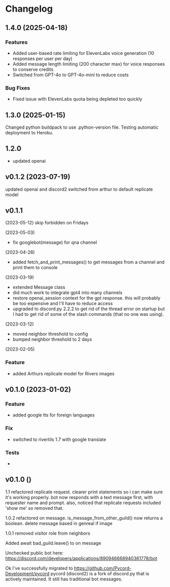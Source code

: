 # Changelog

## 1.4.0 (2025-04-18)

### Features

- Added user-based rate limiting for ElevenLabs voice generation (10 responses per user per day)
- Added message length limiting (200 character max) for voice responses to conserve credits
- Switched from GPT-4o to GPT-4o-mini to reduce costs

### Bug Fixes

- Fixed issue with ElevenLabs quota being depleted too quickly

## 1.3.0 (2025-01-15)

Changed python buildpack to use .python-version file.
Testing automatic deployment to Heroku.

## 1.2.0

- updated openai

## v0.1.2 (2023-07-19)

updated openai and discord2
switched from arthur to default replicate model

## v0.1.1

(2023-05-12)
skip forbidden on Fridays

(2023-05-03)

- fix googlebot(message) for qna channel

(2023-04-28)

- added fetch_and_print_messages() to get messages from a channel and print them to console

(2023-03-19)

- extended Message class
- did much work to integrate gpt4 into many channels
- restore openai_session context for the gpt response. this will probably be too expensive and I'll have to reduce access
- upgraded to discord.py 2.2.2 to get rid of the thread error on startup but I had to get rid of some of the slash commands (that no one was using).

(2023-03-12)

- moved neighbor threshold to config
- bumped neighbor threshold to 2 days

(2023-02-05)

### Feature

- added Arthurs replicate model for Rivers images

## v0.1.0 (2023-01-02)

### Feature

- added google tts for foreign languages

### Fix

- switched to rivertils 1.7 with google translate

### Tests

-

## v0.1.0 ()

1.1
refactored replicate request.
clearer print statements so i can make sure it's working properly.
bot now responds with a text message first, with requester name and prompt.
also, noticed that replicate requests included 'show me' so removed that.

1.0.2
refactored on message.
is_message_from_other_guild() now returns a boolean.
delete message based in genreal if image

1.0.1
removed visitor role from neighbors

Added await bad_guild.leave() to on message

Unchecked public bot here:
<https://discord.com/developers/applications/890946668940361778/bot>

Ok I've successfully migrated to
<https://github.com/Pycord-Development/pycord>
pycord (discord2) is a fork of discord.py that is actively maintained.
It still has traditional bot messages.
